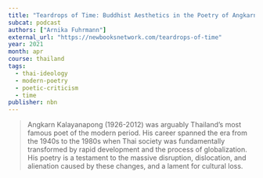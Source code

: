 ```yaml
---
title: "Teardrops of Time: Buddhist Aesthetics in the Poetry of Angkarn Kallayanapong (Interview)"
subcat: podcast
authors: ["Arnika Fuhrmann"]
external_url: "https://newbooksnetwork.com/teardrops-of-time"
year: 2021
month: apr
course: thailand
tags:
  - thai-ideology
  - modern-poetry
  - poetic-criticism
  - time
publisher: nbn
---
```


> Angkarn Kalayanapong (1926-2012) was arguably Thailand’s most famous poet of the modern period. His career spanned the era from the 1940s to the 1980s when Thai society was fundamentally transformed by rapid development and the process of globalization. His poetry is a testament to the massive disruption, dislocation, and alienation caused by these changes, and a lament for cultural loss.
